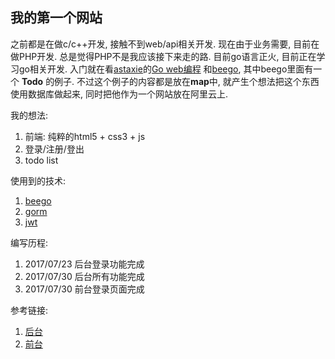 ## 我的第一个网站

之前都是在做c/c++开发, 接触不到web/api相关开发. 现在由于业务需要, 目前在做PHP开发. 总是觉得PHP不是我应该接下来走的路.
目前go语言正火, 目前正在学习go相关开发. 入门就在看[astaxie](https://github.com/astaxie)的[Go web编程](https://github.com/astaxie/build-web-application-with-golang/blob/master/zh/preface.md)
和[beego](https://beego.me), 其中beego里面有一个 **Todo** 的例子. 不过这个例子的内容都是放在**map**中,
就产生个想法把这个东西使用数据库做起来, 同时把他作为一个网站放在阿里云上.

我的想法: 
1. 前端: 纯粹的html5 + css3 + js
2. 登录/注册/登出
3. todo list


使用到的技术:
1. [beego](https://beego.me)
2. [gorm](http://jinzhu.me/gorm/crud.html)
3. [jwt]()

编写历程:
1. 2017/07/23 后台登录功能完成
2. 2017/07/30 后台所有功能完成
3. 2017/07/30 前台登录页面完成

参考链接:
1. [后台](https://github.com/ikeikeikeike/beego-samples)
2. [前台](http://www.html5tricks.com/9-useful-html5-css3-login-form.html)
